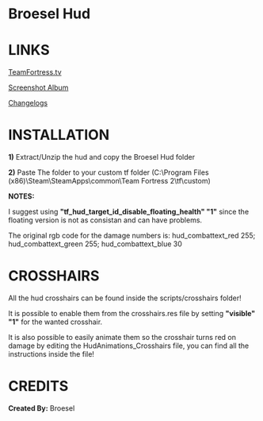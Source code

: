 # Broesel Hud


<a>LINKS</a>
====

[TeamFortress.tv](https://www.teamfortress.tv/33738/ive-updated-some-huds)

[Screenshot Album](https://imgur.com/a/YxG82)

[Changelogs](https://github.com/Hypnootize/Broesel-Hud/commits/master)


<a>INSTALLATION</a>
====

**1)** Extract/Unzip the hud and copy the Broesel Hud folder

**2)** Paste The folder to your custom tf folder (C:\Program Files (x86)\Steam\SteamApps\common\Team Fortress 2\tf\custom)

**NOTES:**

I suggest using **"tf_hud_target_id_disable_floating_health" "1"** since the floating version is not as consistan and can have problems.

The original rgb code for the damage numbers is: hud_combattext_red 255; hud_combattext_green 255; hud_combattext_blue 30


<a>CROSSHAIRS</a>
====
All the hud crosshairs can be found inside the scripts/crosshairs folder!

It is possible to enable them from the crosshairs.res file by setting **"visible" "1"** for the wanted crosshair.

It is also possible to easily animate them so the crosshair turns red on damage by editing the HudAnimations_Crosshairs file, you can find all the instructions inside the file!


<a>CREDITS</a>
====
**Created By:** Broesel
